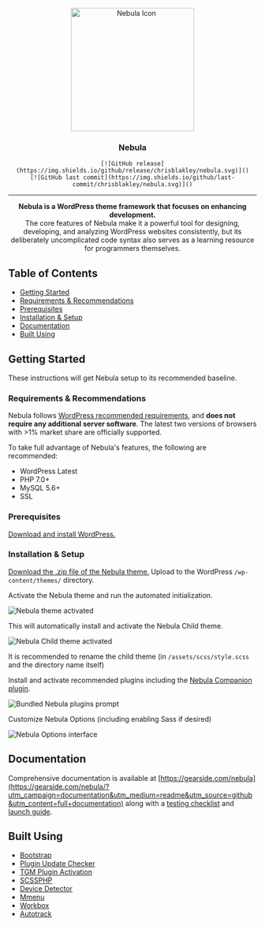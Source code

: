 <p align="center">
	<a href="https://gearside.com/nebula/" rel="noopener">
		<img src="https://raw.githubusercontent.com/chrisblakley/Nebula/master/.github/assets/nebula-orb.png" width=250 height=250 alt="Nebula Icon" />
	</a>
</p>

<h3 align="center">Nebula</h3>

<div align="center">

	[![GitHub release](https://img.shields.io/github/release/chrisblakley/nebula.svg)]()
	[![GitHub last commit](https://img.shields.io/github/last-commit/chrisblakley/nebula.svg)]()

</div>

---

<p align="center"><strong>Nebula is a WordPress theme framework that focuses on enhancing development.</strong><br />The core features of Nebula make it a powerful tool for designing, developing, and analyzing WordPress websites consistently, but its deliberately uncomplicated code syntax also serves as a learning resource for programmers themselves.<br /></p>

## Table of Contents
+ [Getting Started](#getting_started)
+ [Requirements & Recommendations](#requirements)
+ [Prerequisites](#prerequisites)
+ [Installation & Setup](#installation)
+ [Documentation](#documentation)
+ [Built Using](#built_using)

## Getting Started <a name="getting_started"></a>
These instructions will get Nebula setup to its recommended baseline.

### Requirements & Recommendations <a name="requirements"></a>
Nebula follows [WordPress recommended requirements](https://wordpress.org/about/requirements/), and **does not require any additional server software**. The latest two versions of browsers with >1% market share are officially supported.

To take full advantage of Nebula's features, the following are recommended:
+ WordPress Latest
+ PHP 7.0+
+ MySQL 5.6+
+ SSL

### Prerequisites <a name="prerequisites"></a>
[Download and install WordPress.](https://wordpress.org/)

### Installation & Setup <a name="installation"></a>
[Download the .zip file of the Nebula theme.](https://github.com/chrisblakley/Nebula/archive/master.zip) Upload to the WordPress `/wp-content/themes/` directory.

Activate the Nebula theme and run the automated initialization.

<img src="https://raw.githubusercontent.com/chrisblakley/Nebula/master/.github/assets/nebula-activated.png" alt="Nebula theme activated" />

This will automatically install and activate the Nebula Child theme.

<img src="https://raw.githubusercontent.com/chrisblakley/Nebula/master/.github/assets/nebula-child.png" alt="Nebula Child theme activated" />

It is recommended to rename the child theme (in `/assets/scss/style.scss` and the directory name itself)

Install and activate recommended plugins including the [Nebula Companion plugin](https://github.com/chrisblakley/Nebula-Companion).

<img src="https://raw.githubusercontent.com/chrisblakley/Nebula/master/.github/assets/nebula-plugins.png" alt="Bundled Nebula plugins prompt" />

Customize Nebula Options (including enabling Sass if desired)

<img src="https://raw.githubusercontent.com/chrisblakley/Nebula/master/.github/assets/nebula-options.png" alt="Nebula Options interface" />

## Documentation <a name="documentation"></a>
Comprehensive documentation is available at [https://gearside.com/nebula](https://gearside.com/nebula/?utm_campaign=documentation&utm_medium=readme&utm_source=github&utm_content=full+documentation) along with a [testing checklist]((https://gearside.com/nebula/get-started/?utm_campaign=documentation&utm_medium=readme&utm_source=github&utm_content=testing+checklist)) and [launch guide](https://gearside.com/nebula/get-started/?utm_campaign=documentation&utm_medium=readme&utm_source=github&utm_content=launch+checklist).

## Built Using <a name="built_using"></a>
+ [Bootstrap](https://github.com/twbs/bootstrap)
+ [Plugin Update Checker](https://github.com/YahnisElsts/plugin-update-checker)
+ [TGM Plugin Activation](https://github.com/TGMPA/TGM-Plugin-Activation)
+ [SCSSPHP](https://github.com/leafo/scssphp)
+ [Device Detector](https://github.com/matomo-org/device-detector)
+ [Mmenu](https://github.com/FrDH/mmenu-js)
+ [Workbox](https://github.com/GoogleChrome/workbox)
+ [Autotrack](https://github.com/googleanalytics/autotrack)
